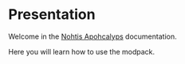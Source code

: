 # Presentation

Welcome in the [Nohtis Apohcalyps](https://modrinth.com/modpack/nohtis-apohcalyps) documentation.

Here you will learn how to use the modpack.